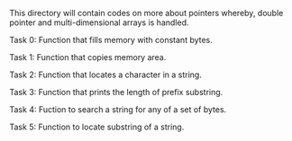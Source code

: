 This directory will contain codes on more about pointers whereby, double pointer and multi-dimensional arrays is handled.

Task 0: Function that fills memory with constant bytes.

Task 1: Function that copies memory area.

Task 2: Function that locates a character in a string.

Task 3: Function that prints the length of prefix substring.

Task 4: Fuction to search a string for any of a set of bytes.

Task 5: Function to locate substring of a string.
